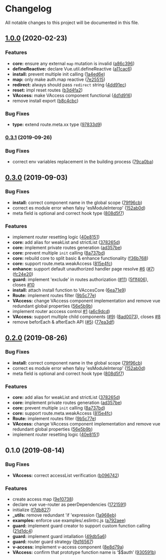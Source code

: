 # Changelog

All notable changes to this project will be documented in this file.

## [1.0.0](https://github.com/lbwa/v-access/compare/v0.3.1...v1.0.0) (2020-02-23)


### Features

* **core:** ensure any external `map` mutation is invalid ([a86c396](https://github.com/lbwa/v-access/commit/a86c396961b82462a0fef91befc60ec7b76c982c))
* **defineReactive:** declare Vue.util.defineReactive ([a11cac6](https://github.com/lbwa/v-access/commit/a11cac69c855fbf09a324c20ca76f912834cdd06))
* **install:** prevent multiple init calling ([1a4ed6e](https://github.com/lbwa/v-access/commit/1a4ed6eddcc014d00bb169e3217a4038a857cbe4))
* **map:** only make auth.map reactive ([7e25515](https://github.com/lbwa/v-access/commit/7e255155526ece21bb53bab8c29e2cbcd86ab12f))
* **redirect:** always should pass `redirect` string ([4dd91ec](https://github.com/lbwa/v-access/commit/4dd91ec5b07735d4dcc50ce8632e367a819cbb54))
* **reset:** impl reset routes ([b3d4fa2](https://github.com/lbwa/v-access/commit/b3d4fa2a0e53f0cd556da7ea8ef370975cb67303))
* **VAccess:** make VAccess component functional ([4d1d916](https://github.com/lbwa/v-access/commit/4d1d916c61e701642fa6cd19be8b73799a3d2e55))
* remove install export ([b8c4cbc](https://github.com/lbwa/v-access/commit/b8c4cbcce3b605a5d5ddd4a4ee4e549753b6240f))


### Bug Fixes

* **type:** extend route.meta.xx type ([97833d9](https://github.com/lbwa/v-access/commit/97833d9753133f32872c7639e76382d35036c59b))

### [0.3.1](https://github.com/lbwa/v-access/compare/v0.3.0...v0.3.1) (2019-09-26)


### Bug Fixes

* correct env variables replacement in the building process ([79ca0ba](https://github.com/lbwa/v-access/commit/79ca0ba))

## [0.3.0](https://github.com/lbwa/v-access/compare/v0.1.0...v0.3.0) (2019-09-03)


### Bug Fixes

* **install:** correct <v-access> component name in the global scope ([79f96cb](https://github.com/lbwa/v-access/commit/79f96cb))
* correct es module error when falsy 'esModuleInterop' ([152ab0d](https://github.com/lbwa/v-access/commit/152ab0d))
* meta field is optional and correct hook type ([808d5f7](https://github.com/lbwa/v-access/commit/808d5f7))


### Features

* implement router resetting logic ([40e8151](https://github.com/lbwa/v-access/commit/40e8151))
* **core:** add alias for weakList and strictList ([378265d](https://github.com/lbwa/v-access/commit/378265d))
* **core:** implement private routes generation ([ad357be](https://github.com/lbwa/v-access/commit/ad357be))
* **core:** prevent multiple `init` calling ([8a737bd](https://github.com/lbwa/v-access/commit/8a737bd))
* **core:** rebuild core to split basic & enhance functionality ([f36b768](https://github.com/lbwa/v-access/commit/f36b768))
* **core:** support route.meta.weakAccess ([815e4fc](https://github.com/lbwa/v-access/commit/815e4fc))
* **enhance:** support default unauthorized handler page resolve [#6](https://github.com/lbwa/v-access/issues/6) ([#7](https://github.com/lbwa/v-access/issues/7)) ([fc24e20](https://github.com/lbwa/v-access/commit/fc24e20))
* **guard:** implement 'exclude' in routes authorization ([#11](https://github.com/lbwa/v-access/issues/11)) ([5f1f406](https://github.com/lbwa/v-access/commit/5f1f406)), closes [#10](https://github.com/lbwa/v-access/issues/10)
* **install:** attach install function to VAccesCore ([6ea71e9](https://github.com/lbwa/v-access/commit/6ea71e9))
* **Route:** implement routes filter ([9b5c77e](https://github.com/lbwa/v-access/commit/9b5c77e))
* **VAccess:** change VAccess component implementation and remove vue redundant global properties ([56e5b9b](https://github.com/lbwa/v-access/commit/56e5b9b))
* implement router acccess control [#1](https://github.com/lbwa/v-access/issues/1) ([a6c9dcd](https://github.com/lbwa/v-access/commit/a6c9dcd))
* **VAccess:** support multiple child components ([#9](https://github.com/lbwa/v-access/issues/9)) ([8ad0073](https://github.com/lbwa/v-access/commit/8ad0073)), closes [#8](https://github.com/lbwa/v-access/issues/8)
* remove beforEach & afterEach API ([#5](https://github.com/lbwa/v-access/issues/5)) ([77ea3df](https://github.com/lbwa/v-access/commit/77ea3df))

## [0.2.0](https://github.com/lbwa/v-access/compare/v0.1.0...v0.2.0) (2019-08-26)


### Bug Fixes

* **install:** correct <v-access> component name in the global scope ([79f96cb](https://github.com/lbwa/v-access/commit/79f96cb))
* correct es module error when falsy 'esModuleInterop' ([152ab0d](https://github.com/lbwa/v-access/commit/152ab0d))
* meta field is optional and correct hook type ([808d5f7](https://github.com/lbwa/v-access/commit/808d5f7))


### Features

* **core:** add alias for weakList and strictList ([378265d](https://github.com/lbwa/v-access/commit/378265d))
* **core:** implement private routes generation ([ad357be](https://github.com/lbwa/v-access/commit/ad357be))
* **core:** prevent multiple `init` calling ([8a737bd](https://github.com/lbwa/v-access/commit/8a737bd))
* **core:** support route.meta.weakAccess ([815e4fc](https://github.com/lbwa/v-access/commit/815e4fc))
* **Route:** implement routes filter ([9b5c77e](https://github.com/lbwa/v-access/commit/9b5c77e))
* **VAccess:** change VAccess component implementation and remove vue redundant global properties ([56e5b9b](https://github.com/lbwa/v-access/commit/56e5b9b))
* implement router resetting logic ([40e8151](https://github.com/lbwa/v-access/commit/40e8151))

## 0.1.0 (2019-08-14)


### Bug Fixes

* **VAccess:** correct accessList verification ([b096742](https://github.com/lbwa/v-access/commit/b096742))


### Features

* create access map ([9e10738](https://github.com/lbwa/v-access/commit/9e10738))
* declare vue vue-router as peerDependencies ([1721591](https://github.com/lbwa/v-access/commit/1721591))
* initialize ([f7db827](https://github.com/lbwa/v-access/commit/f7db827))
* **_utils:** remove redundant 'if 'expression ([1a968eb](https://github.com/lbwa/v-access/commit/1a968eb))
* **examples:** enforce use examples/.eslintrc.js ([a792aee](https://github.com/lbwa/v-access/commit/a792aee))
* **guard:** implement guard creator to support custom function calling ([21d1dc4](https://github.com/lbwa/v-access/commit/21d1dc4))
* **guard:** implement guard intallation ([49db5a6](https://github.com/lbwa/v-access/commit/49db5a6))
* **guard:** router guard strategy ([9d16567](https://github.com/lbwa/v-access/commit/9d16567))
* **v-access:** implement  v-access component ([8e8d79a](https://github.com/lbwa/v-access/commit/8e8d79a))
* **VAccess:** confirm that prototype function name is ‘$$auth’ ([930591b](https://github.com/lbwa/v-access/commit/930591b))
